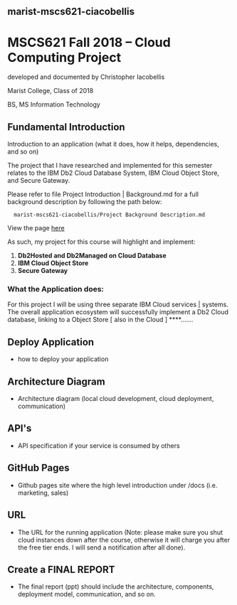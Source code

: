## marist-mscs621-ciacobellis
# MSCS621 Fall 2018 – Cloud Computing Project

developed and documented by Christopher Iacobellis

Marist College, Class of 2018

BS, MS Information Technology

## Fundamental Introduction
 Introduction to an application (what it does, how it helps, dependencies, and so on)
 
The project that I have researched and implemented for this semester relates to the IBM Db2 Cloud Database System, IBM Cloud Object Store, and Secure Gateway. 

Please refer to file Project Introduction | Background.md for a full background description by following the path below:
      
      marist-mscs621-ciacobellis/Project Background Description.md
      
View the page [here](https://github.com/incredablechris/marist-mscs621-ciacobellis/blob/master/Project%20Background%20Description.md)

As such, my project for this course will highlight and implement:

1. **Db2Hosted and Db2Managed on Cloud Database**
2. **IBM Cloud Object Store**
3. **Secure Gateway**

### What the Application does:

For this project I will be using three separate IBM Cloud services | systems. The overall application ecosystem will successfully implement a Db2 Cloud database, linking to a Object Store [ also in the Cloud ] ****.......











## Deploy Application
+ how to deploy your application

## Architecture Diagram
 + Architecture diagram (local cloud development, cloud deployment, communication)
 
## API's
 + API specification if your service is consumed by others
 
## GitHub Pages
 * Github pages site where the high level introduction under <master-branch>/docs (i.e.
marketing, sales)

## URL
- The URL for the running application (Note: please make sure you shut cloud instances down
after the course, otherwise it will charge you after the free tier ends. I will send a notification
after all done). 

## Create a FINAL REPORT
- The final report (ppt) should include the architecture, components, deployment model,
communication, and so on. 
